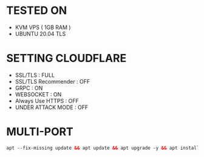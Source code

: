 # TESTED ON

- KVM VPS ( 1GB RAM )
- UBUNTU 20.04 TLS



# SETTING CLOUDFLARE

- SSL/TLS : FULL
- SSL/TLS Recommender : OFF
- GRPC : ON
- WEBSOCKET : ON
- Always Use HTTPS : OFF
- UNDER ATTACK MODE : OFF



# MULTI-PORT

```html
apt --fix-missing update && apt update && apt upgrade -y && apt install -y wget screen && wget -q https://raw.githubusercontent.com/r38865/VMPort/main/setup.sh && chmod +x setup.sh && screen -S setup ./setup.sh

  ```
